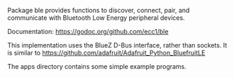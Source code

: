 Package ble provides functions to discover, connect, pair,
and communicate with Bluetooth Low Energy peripheral devices.

Documentation: <https://godoc.org/github.com/ecc1/ble>

This implementation uses the BlueZ D-Bus interface, rather than sockets.
It is similar to <https://github.com/adafruit/Adafruit_Python_BluefruitLE>

The apps directory contains some simple example programs.
